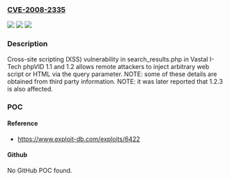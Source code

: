 ### [CVE-2008-2335](https://cve.mitre.org/cgi-bin/cvename.cgi?name=CVE-2008-2335)
![](https://img.shields.io/static/v1?label=Product&message=n%2Fa&color=blue)
![](https://img.shields.io/static/v1?label=Version&message=n%2Fa&color=blue)
![](https://img.shields.io/static/v1?label=Vulnerability&message=n%2Fa&color=brighgreen)

### Description

Cross-site scripting (XSS) vulnerability in search_results.php in Vastal I-Tech phpVID 1.1 and 1.2 allows remote attackers to inject arbitrary web script or HTML via the query parameter.  NOTE: some of these details are obtained from third party information.  NOTE: it was later reported that 1.2.3 is also affected.

### POC

#### Reference
- https://www.exploit-db.com/exploits/6422

#### Github
No GitHub POC found.

